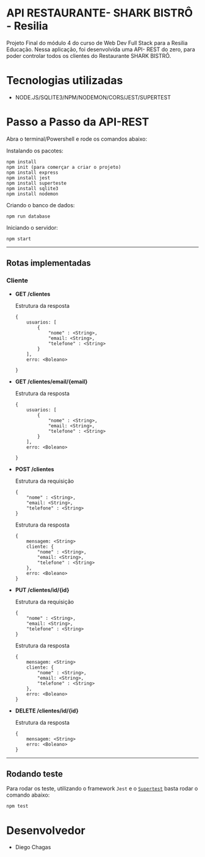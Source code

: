 
# API RESTAURANTE- SHARK BISTRÔ - Resilia


Projeto Final do módulo 4 do curso de Web Dev Full Stack para a Resilia Educação. Nessa aplicação, foi desenvolvida uma API- REST do zero, para poder controlar todos os clientes do Restaurante SHARK BISTRÔ. 


# Tecnologias utilizadas

- NODE.JS/SQLITE3/NPM/NODEMON/CORS/JEST/SUPERTEST


# Passo a Passo da API-REST

Abra o terminal/Powershell e rode os comandos abaixo:


Instalando os pacotes:
```
npm install
npm init (para comerçar a criar o projeto)
npm install express
npm install jest
npm install superteste
npm install sqlite3
npm install nodemon
```

Criando o banco de dados:
```
npm run database
```

Iniciando o servidor:
```
npm start
```

---

## Rotas implementadas

### Cliente

 * **GET /clientes**
 
    Estrutura da resposta
    ```
    {
        usuarios: [
            {
                "nome" : <String>,
                "email: <String>,
                "telefone" : <String>
            }
        ],
        erro: <Boleano>

    }
    ```

 * **GET /clientes/email/{email}**
 
    Estrutura da resposta
    ```
    {
        usuarios: [
            {
                "nome" : <String>,
                "email: <String>,
                "telefone" : <String>
            }
        ],
        erro: <Boleano>

    }
    ```

 * **POST /clientes**

     Estrutura da requisição
    ```
    {
        "nome" : <String>,
        "email: <String>,
        "telefone" : <String>
    }
    ```

    Estrutura da resposta
    ```
    {   
        mensagem: <String>
        cliente: {
            "nome" : <String>,
            "email: <String>,
            "telefone" : <String>
        },
        erro: <Boleano>
    }
    ```

 * **PUT /clientes/id/{id}**

     Estrutura da requisição
    ```
    {
        "nome" : <String>,
        "email: <String>,
        "telefone" : <String>
    }
    ```

    Estrutura da resposta
    ```
    {   
        mensagem: <String>
        cliente: {
            "nome" : <String>,
            "email: <String>,
            "telefone" : <String>
        },
        erro: <Boleano>
    }
    ```

 * **DELETE /clientes/id/{id}**

    Estrutura da resposta
    ```
    {   
        mensagem: <String>
        erro: <Boleano>
    }
    ```
---

## Rodando teste
Para rodar os teste, utilizando o framework `Jest` e o [`Supertest`](https://jestjs.io/pt-BR/docs/testing-frameworks#expressjs) basta rodar o comando abaixo:
```
npm test
```

# Desenvolvedor

- Diego Chagas
